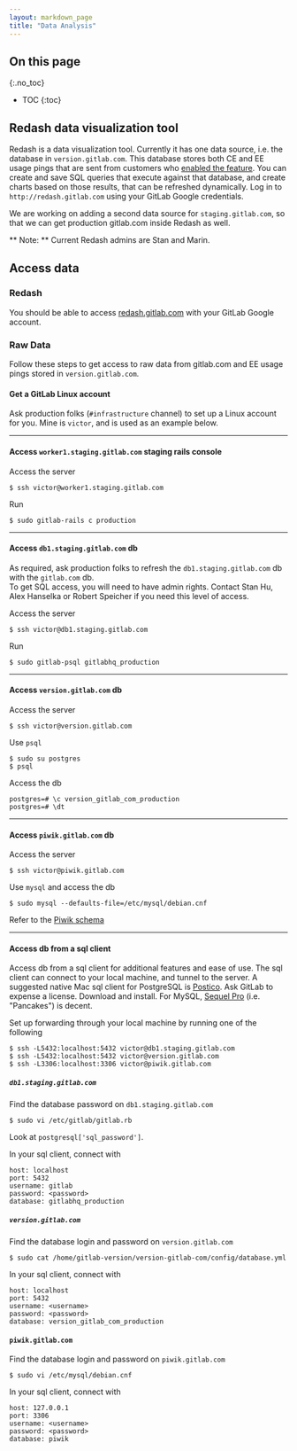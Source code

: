 ```yaml
---
layout: markdown_page
title: "Data Analysis"
---
```


## On this page
{:.no_toc}

- TOC
{:toc}

## Redash data visualization tool
Redash is a data visualization tool. Currently it has one data source, i.e. the database in `version.gitlab.com`.
This database stores both CE and EE usage pings that are sent from customers who [enabled the feature](https://docs.gitlab.com/ee/user/admin_area/settings/usage_statistics.html.md).
You can create and save SQL queries that execute against that database, and create charts based on those results, that can be refreshed dynamically.
Log in to `http://redash.gitlab.com` using your GitLab Google credentials.

We are working on adding a second data source for `staging.gitlab.com`, so that we can get production gitlab.com inside Redash as well.

** Note: ** Current Redash admins are Stan and Marin.  

## Access data
### Redash
You should be able to access [redash.gitlab.com](https://redash.gitlab.com) with your GitLab Google account.

### Raw Data
Follow these steps to get access to raw data from gitlab.com and EE usage pings stored in `version.gitlab.com`.

#### Get a GitLab Linux account
Ask production folks (`#infrastructure` channel) to set up a Linux account for you. Mine is `victor`, and is used as an example below.

---

#### Access `worker1.staging.gitlab.com` staging rails console
Access the server
```
$ ssh victor@worker1.staging.gitlab.com
```

Run
```
$ sudo gitlab-rails c production
```

---

#### Access `db1.staging.gitlab.com` db
As required, ask production folks to refresh the `db1.staging.gitlab.com` db with the `gitlab.com` db.  
To get SQL access, you will need to have admin rights.  Contact Stan Hu, Alex Hanselka or Robert Speicher if you need this level of access.

Access the server
```
$ ssh victor@db1.staging.gitlab.com
```

Run
```
$ sudo gitlab-psql gitlabhq_production
```

---

#### Access `version.gitlab.com` db
Access the server
```
$ ssh victor@version.gitlab.com
```

Use `psql`
```
$ sudo su postgres
$ psql
```

Access the db
```
postgres=# \c version_gitlab_com_production
postgres=# \dt
```

---

#### Access `piwik.gitlab.com` db
Access the server
```
$ ssh victor@piwik.gitlab.com
```

Use `mysql` and access the db
```
$ sudo mysql --defaults-file=/etc/mysql/debian.cnf
```

Refer to the [Piwik schema](https://developer.piwik.org/guides/persistence-and-the-mysql-backend)

---

#### Access db from a sql client
Access db from a sql client for additional features and ease of use. The sql client can connect to your local machine, and tunnel to the server. A suggested native Mac sql client for PostgreSQL is [Postico](https://eggerapps.at/postico/). Ask GitLab to expense a license. Download and install. For MySQL, [Sequel Pro](http://sequelpro.com) (i.e. "Pancakes") is decent.


Set up forwarding through your local machine by running one of the following
```
$ ssh -L5432:localhost:5432 victor@db1.staging.gitlab.com
$ ssh -L5432:localhost:5432 victor@version.gitlab.com
$ ssh -L3306:localhost:3306 victor@piwik.gitlab.com
```

##### `db1.staging.gitlab.com`
Find the database password on `db1.staging.gitlab.com`
```
$ sudo vi /etc/gitlab/gitlab.rb
```
Look at `postgresql['sql_password']`.

In your sql client, connect with
```
host: localhost
port: 5432
username: gitlab
password: <password>
database: gitlabhq_production
```

##### `version.gitlab.com`
Find the database login and password on `version.gitlab.com`
```
$ sudo cat /home/gitlab-version/version-gitlab-com/config/database.yml
```

In your sql client, connect with
```
host: localhost
port: 5432
username: <username>
password: <password>
database: version_gitlab_com_production
```

#### `piwik.gitlab.com`
Find the database login and password on `piwik.gitlab.com`
```
$ sudo vi /etc/mysql/debian.cnf
```

In your sql client, connect with
```
host: 127.0.0.1
port: 3306
username: <username>
password: <password>
database: piwik
```
